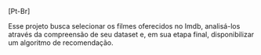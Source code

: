 [Pt-Br]

Esse projeto busca selecionar os filmes oferecidos no Imdb, analisá-los através da compreensão de seu dataset e, em sua etapa final, disponibilizar um algoritmo de recomendação.